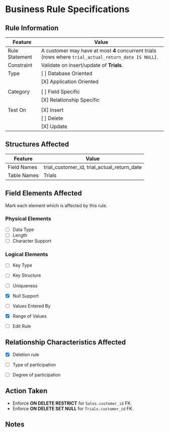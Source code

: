# Business Rule Specifications

## Rule Information

| Feature           | Value                     |
|-------------------|---------------------------|
| Rule Statement    | A customer may have at most **4** concurrent trials (rows where `trial_actual_return_date IS NULL`).                    |
| Constraint        | Validate on insert/update of **Trials**.                         |
| Type              | [ ] Database Oriented     |
|                   | [X] Application Oriented  |
|                   |                           |
| Category          | [ ] Field Specific        |
|                   | [X] Relationship Specific |
|                   |                           |
| Test On           | [X] Insert                |
|                   | [ ] Delete                |
|                   | [X] Update                |


## Structures Affected

| Feature           | Value                     |
|-------------------|---------------------------|
| Field Names       | trial_customer_id, trial_actual_return_date                          |
| Table Names       | Trials                       |


## Field Elements Affected
Mark each element which is affected by this rule.

### Physical Elements
- [ ] Data Type
- [ ] Length
- [ ] Character Support

### Logical Elements
- [ ] Key Type
- [ ] Key Structure
- [ ] Uniqueness
- [X] Null Support
- [ ] Values Entered By
- [X] Range of Values
- [ ] Edit Rule


## Relationship Characteristics Affected
- [X] Deletion rule
- [ ] Type of participation
- [ ] Degree of participation

    
## Action Taken
- Enforce **ON DELETE RESTRICT** for `Sales.customer_id` FK.  
- Enforce **ON DELETE SET NULL** for `Trials.customer_id` FK.  

## Notes


